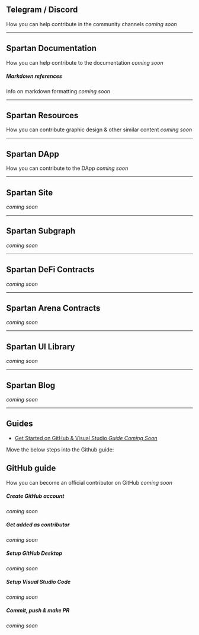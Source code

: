 ## Telegram / Discord

How you can help contribute in the community channels _coming soon_

---

## Spartan Documentation

How you can help contribute to the documentation _coming soon_

##### Markdown references

Info on markdown formatting _coming soon_

---

## Spartan Resources

How you can contribute graphic design & other similar content _coming soon_

---

## Spartan DApp

How you can contribute to the DApp _coming soon_

---

## Spartan Site

_coming soon_

---

## Spartan Subgraph

_coming soon_

---

## Spartan DeFi Contracts

_coming soon_

---

## Spartan Arena Contracts

_coming soon_

---

## Spartan UI Library

_coming soon_

---

## Spartan Blog

_coming soon_

---

## Guides

- [Get Started on GitHub & Visual Studio _Guide Coming Soon_](/contribute?id=guides)

Move the below steps into the Github guide:

## GitHub guide

How you can become an official contributor on GitHub _coming soon_

##### Create GitHub account

_coming soon_

##### Get added as contributor

_coming soon_

##### Setup GitHub Desktop

_coming soon_

##### Setup Visual Studio Code

_coming soon_

##### Commit, push & make PR

_coming soon_
